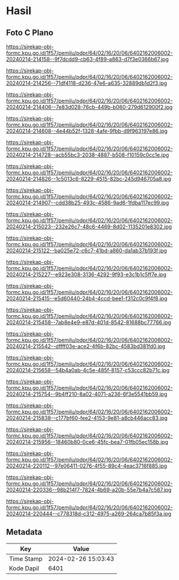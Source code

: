 # Hasil

## Foto C Plano

https://sirekap-obj-formc.kpu.go.id/1f57/pemilu/pdpr/64/02/16/20/06/6402162006002-20240214-214158--9f7dcdd9-cb63-4f89-a863-d7f3e0366b67.jpg

https://sirekap-obj-formc.kpu.go.id/1f57/pemilu/pdpr/64/02/16/20/06/6402162006002-20240214-214256--71df4118-d236-47e6-a635-32889db1d2f3.jpg

https://sirekap-obj-formc.kpu.go.id/1f57/pemilu/pdpr/64/02/16/20/06/6402162006002-20240214-214406--7e83d028-76cb-449b-b060-279d612900f2.jpg

https://sirekap-obj-formc.kpu.go.id/1f57/pemilu/pdpr/64/02/16/20/06/6402162006002-20240214-214608--4e44b52f-1328-4afe-9fbb-d9f963197e86.jpg

https://sirekap-obj-formc.kpu.go.id/1f57/pemilu/pdpr/64/02/16/20/06/6402162006002-20240214-214728--acb55bc3-2038-4887-b508-f10159c0cc1e.jpg

https://sirekap-obj-formc.kpu.go.id/1f57/pemilu/pdpr/64/02/16/20/06/6402162006002-20240214-214826--1c5013c6-8229-4515-82bc-245d946705a8.jpg

https://sirekap-obj-formc.kpu.go.id/1f57/pemilu/pdpr/64/02/16/20/06/6402162006002-20240214-214907--cdd38b25-493c-4586-9ad6-1fdba117ec99.jpg

https://sirekap-obj-formc.kpu.go.id/1f57/pemilu/pdpr/64/02/16/20/06/6402162006002-20240214-215023--232e26c7-48c6-4469-8d02-1135201e8302.jpg

https://sirekap-obj-formc.kpu.go.id/1f57/pemilu/pdpr/64/02/16/20/06/6402162006002-20240214-215122--ba025e72-c6c7-41bd-a860-da1ab37b193f.jpg

https://sirekap-obj-formc.kpu.go.id/1f57/pemilu/pdpr/64/02/16/20/06/6402162006002-20240214-215227--e923e308-3136-4292-9f93-e3c1b1c5ff7e.jpg

https://sirekap-obj-formc.kpu.go.id/1f57/pemilu/pdpr/64/02/16/20/06/6402162006002-20240214-215415--e5d60440-24b4-4ccd-bee1-f312c0c9f4f8.jpg

https://sirekap-obj-formc.kpu.go.id/1f57/pemilu/pdpr/64/02/16/20/06/6402162006002-20240214-215458--7ab8e4e9-e87d-401d-8542-81688bc77766.jpg

https://sirekap-obj-formc.kpu.go.id/1f57/pemilu/pdpr/64/02/16/20/06/6402162006002-20240214-215542--dffff03e-ace2-4f6b-82bc-4583bd381fd0.jpg

https://sirekap-obj-formc.kpu.go.id/1f57/pemilu/pdpr/64/02/16/20/06/6402162006002-20240214-215658--54b4a0ab-4c5e-485f-8157-c53ccc82b71c.jpg

https://sirekap-obj-formc.kpu.go.id/1f57/pemilu/pdpr/64/02/16/20/06/6402162006002-20240214-215754--9b4ff210-8a02-4071-a236-6f3e5541bb59.jpg

https://sirekap-obj-formc.kpu.go.id/1f57/pemilu/pdpr/64/02/16/20/06/6402162006002-20240214-215838--c177bf60-fee2-4153-9e81-a8cb446acc83.jpg

https://sirekap-obj-formc.kpu.go.id/1f57/pemilu/pdpr/64/02/16/20/06/6402162006002-20240214-215956--18460b80-0ce6-45fc-bea7-01fb05ec158b.jpg

https://sirekap-obj-formc.kpu.go.id/1f57/pemilu/pdpr/64/02/16/20/06/6402162006002-20240214-220112--97e06411-0276-4f55-89c4-4eac3716f885.jpg

https://sirekap-obj-formc.kpu.go.id/1f57/pemilu/pdpr/64/02/16/20/06/6402162006002-20240214-220336--98b214f7-7824-4b69-a20b-55e7b4a7c587.jpg

https://sirekap-obj-formc.kpu.go.id/1f57/pemilu/pdpr/64/02/16/20/06/6402162006002-20240214-220444--c778318d-c312-4975-a269-264ca7b85f3a.jpg


## Metadata

| Key        | Value               |
| ---------- | ------------------- |
| Time Stamp | 2024-02-26 15:03:43 |
| Kode Dapil | 6401                |



